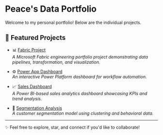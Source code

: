 # Peace's Data Portfolio
Welcome to my personal portfolio! Below are the individual projects.

## 🌟 Featured Projects

- 📊 [Fabric Project](https://github.com/peace-igwe/Fabric-project)  
  *A Microsoft Fabric engineering portfolio project demonstrating data pipelines, transformation, and visualization.*

- ⚙️ [Power App Dashboard](https://github.com/peace-igwe/Power-App-Dashboard)  
  *An interactive Power Platform dashboard for workflow automation.*

- 📈 [Sales Dashboard](https://github.com/peace-igwe/Sales-Dashboard)  
  *A Power BI-based sales analytics dashboard showcasing KPIs and trend analysis.*

- 🧠 [Segmentation Analysis](https://github.com/peace-igwe/Segmentation-Analysis)  
  *A customer segmentation model using clustering and behavioral data.*

---

✨ Feel free to explore, star, and connect if you'd like to collaborate!
